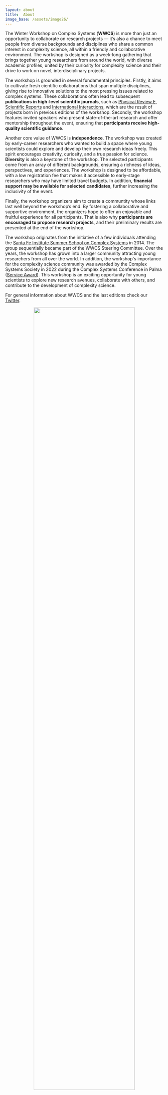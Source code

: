 ```yaml
---
layout: about
title:  About
image_base: /assets/image26/
---
```


The Winter Workshop on Complex Systems (**WWCS**) is more than just an opportunity to collaborate on research projects —  it’s also a chance to meet people from diverse backgrounds and disciplines who share a common interest in complexity science, all within a friendly and collaborative environment. The workshop is designed as a week-long gathering that brings together young researchers from around the world, with diverse academic profiles, united by their curiosity for complexity science and their drive to work on novel, interdisciplinary projects.

The workshop is grounded in several fundamental principles. Firstly, it aims to cultivate fresh cientific collaborations that span multiple disciplines, giving rise to innovative solutions to the most pressing issues related to complex systems. These collaborations often lead to subsequent **publications in high-level scientific journals**, such as [Physical Review E](https://journals.aps.org/pre/abstract/10.1103/PhysRevE.99.052311), [Scientific Reports](https://www.nature.com/articles/s41598-021-98147-w#Ack1) and [International Interactions](https://www.tandfonline.com/doi/full/10.1080/03050629.2021.1860034), which are the result of projects born in previous editions of the workshop. Secondly, the workshop features invited speakers who present state-of-the-art research and offer mentorship throughout the event, ensuring that **participants receive high-quality scientific guidance**.

Another core value of WWCS is **independence**. The workshop was created by early-career researchers who wanted to build a space where young scientists could explore and develop their own research ideas freely. This spirit encourages creativity, curiosity, and a true passion for science. **Diversity** is also a keystone of the workshop.  The selected participants come from an array of different backgrounds, ensuring a richness of ideas, perspectives, and experiences. The workshop is designed to be affordable, with a low registration fee that makes it accessible to early-stage researchers who may have limited travel budgets. In addition, **financial support may be available for selected candidates**, further increasing the inclusivity of the event. 

Finally, the workshop organizers aim to  create a communtity whose links last well beyond the workshop’s end. By fostering a collaborative and supportive environment, the organizers hope to offer an enjoyable and fruitful experience for all participants. That is also why **participants are encouraged to propose research projects**, and their preliminary results are presented at the end of the workshop.

The workshop originates from the initiative of a few individuals attending the [Santa Fe Institute Summer School on Complex Systems](https://www.santafe.edu/engage/learn/programs/sfi-complex-systems-summer-school) in 2014. The group sequentially became part of the WWCS Steering Committee. Over the years, the workshop has grown into a larger community attracting young researchers from all over the world. In addition, the workshop's importance for the complexity science community was awarded by the Complex Systems Society in 2022 during the Complex Systems Conference in Palma ([Service Award](https://cssociety.org/event/c08452ce-9986-4bf7-8b33-cb72a9bb50c9)). This workshop is an exciting opportunity for young scientists to explore new research avenues, collaborate with others, and contribute to the development of complexity science.

For general information about WWCS and the last editions check our [Twitter](https://twitter.com/winter_complex).

<center><img src="{{ page.image_base }}award.jpeg" width="80%"/></center>
